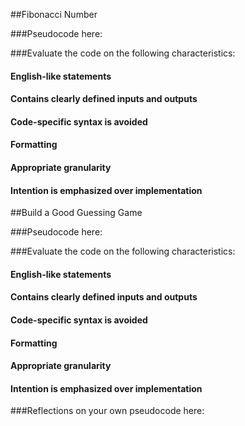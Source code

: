 
##Fibonacci Number

###Pseudocode here:


###Evaluate the code on the following characteristics:

#### English-like statements

#### Contains clearly defined inputs and outputs

#### Code-specific syntax is avoided

#### Formatting 

#### Appropriate granularity 

#### Intention is emphasized over implementation


##Build a Good Guessing Game

###Pseudocode here:

###Evaluate the code on the following characteristics:

#### English-like statements

#### Contains clearly defined inputs and outputs

#### Code-specific syntax is avoided

#### Formatting 

#### Appropriate granularity 

#### Intention is emphasized over implementation


###Reflections on your own pseudocode here:



